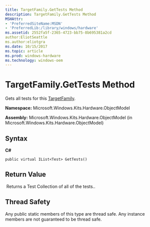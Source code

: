 ```yaml
---
title: TargetFamily.GetTests Method
description: TargetFamily.GetTests Method
MSHAttr:
- 'PreferredSiteName:MSDN'
- 'PreferredLib:/library/windows/hardware'
ms.assetid: 2552fa5f-2365-4723-bb75-8b695381a2cd
author:EliotSeattle
ms.author:eliotgra
ms.date: 10/15/2017
ms.topic: article
ms.prod: windows-hardware
ms.technology: windows-oem
---
```


# TargetFamily.GetTests Method


Gets all tests for this [TargetFamily](targetfamily-class.md).

**Namespace:** Microsoft.Windows.Kits.Hardware.ObjectModel

**Assembly:** Microsoft.Windows.Kits.Hardware.ObjectModel (in Microsoft.Windows.Kits.Hardware.ObjectModel)

## <span id="Syntax"></span><span id="syntax"></span><span id="SYNTAX"></span>Syntax


**C#**

`public virtual IList<Test> GetTests()`

## <span id="Return_Value"></span><span id="return_value"></span><span id="RETURN_VALUE"></span>Return Value


 Returns a Test Collection of all of the tests..

## <span id="Thread_Safety"></span><span id="thread_safety"></span><span id="THREAD_SAFETY"></span>Thread Safety


Any public static members of this type are thread safe. Any instance members are not guaranteed to be thread safe.

 

 






